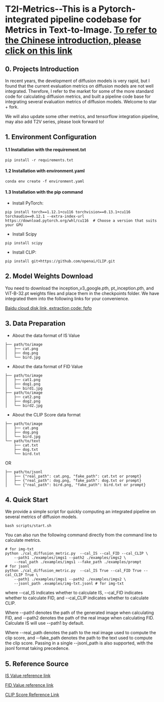 # T2I-Metrics--This is a Pytorch-integrated pipeline codebase for Metrics in Text-to-Image. [To refer to the Chinese introduction, please click on this link](https://github.com/Taited/clip-score)

## 0. Projects Introduction

In recent years, the development of diffusion models is very rapid, but I found that the current evaluation metrics on diffusion models are not well integrated. Therefore, I refer to the market for some of the more standard code for calculating diffusion metrics, and built a pipeline code base for integrating several evaluation metrics of diffusion models. Welcome to star + fork.

We will also update some other metrics, and tensorflow integration pipeline, may also add T2V series, please look forward to!

## 1. Environment Configuration

#### 1.1 Installation with the requirement.txt

```
pip install -r requirements.txt
```

#### 1.2 Installation with environment.yaml

```
conda env create -f environment.yaml
```

#### 1.3 Installation with the pip command

- Install PyTorch:

```
pip install torch==1.12.1+cu116 torchvision==0.13.1+cu116 torchaudio==0.12.1 --extra-index-url https://download.pytorch.org/whl/cu116  # Choose a version that suits your GPU
```

- Install Scipy

```
pip install scipy
```

- Install CLIP:

```
pip install git+https://github.com/openai/CLIP.git
```

## 2. Model Weights Download

You need to download the inception_v3_google.pth, pt_inception.pth, and ViT-B-32.pt weights files and place them in the checkpoints folder. We have integrated them into the following links for your convenience.

[Baidu cloud disk link, extraction code: fpfp](https://pan.baidu.com/s/1nGPq5y2OfCumMQkY6ROKGA?)

## 3. Data Preparation

- About the data format of IS Value

```
├── path/to/image
│   ├── cat.png
│   ├── dog.png
│   └── bird.jpg
```

- About the data format of FID Value

```
├── path/to/image
│   ├── cat1.png
│   ├── dog1.png
│   └── bird1.jpg
├── path/to/image
│   ├── cat2.png
│   ├── dog2.png
│   └── bird2.jpg
```

- About the CLIP Score data format

```
├── path/to/image
│   ├── cat.png
│   ├── dog.png
│   └── bird.jpg
└── path/to/text
    ├── cat.txt
    ├── dog.txt
    └── bird.txt
```

OR

```
├── path/to/jsonl
│   ├── {"real_path": cat.png, "fake_path": cat.txt or prompt}
│   ├── {"real_path": dog.png, "fake_path": dog.txt or prompt}
│   └── {"real_path": bird.png, "fake_path": bird.txt or prompt}
```

## 4. Quick Start

We provide a simple script for quickly computing an integrated pipeline on several metrics of diffusion models.

```
bash scripts/start.sh
```

You can also run the following command directly from the command line to calculate metrics.

```
# for img-txt
python ./cal_diffusion_metric.py  --cal_IS --cal_FID --cal_CLIP \
    --path1 ./examples/imgs1 --path2 ./examples/imgs2 \
    --real_path ./examples/imgs1 --fake_path ./examples/prompt
# for jsonl
python ./cal_diffusion_metric.py  --cal_IS True --cal_FID True --cal_CLIP True \
    --path1 ./examples/imgs1 --path2 ./examples/imgs2 \
    --jsonl_path .examples/img-txt.jsonl # for img-txt
```

where --cal_IS indicates whether to calculate IS, --cal_FID indicates whether to calculate FID, and --cal_CLIP indicates whether to calculate CLIP.

Where --path1 denotes the path of the generated image when calculating FID, and --path2 denotes the path of the real image when calculating FID. Calculate IS will use --path1 by default.

Where --real_path denotes the path to the real image used to compute the clip score, and --fake_path denotes the path to the text used to compute the clip score. Passing in a single --jsonl_path is also supported, with the jsonl format taking precedence.

## 5. Reference Source

[IS Value reference link](https://github.com/sbarratt/inception-score-pytorch/tree/master)

[FID Value reference link](https://github.com/mseitzer/pytorch-fid)

[CLIP Score Reference Link](https://github.com/Taited/clip-score)
